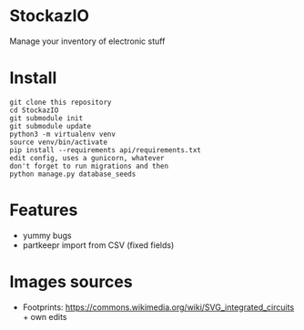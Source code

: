 # StockazIO

Manage your inventory of electronic stuff

# Install

```
git clone this repository
cd StockazIO
git submodule init
git submodule update
python3 -m virtualenv venv
source venv/bin/activate
pip install --requirements api/requirements.txt
edit config, uses a gunicorn, whatever
don't forget to run migrations and then
python manage.py database_seeds
```

# Features

- yummy bugs
- partkeepr import from CSV (fixed fields)

# Images sources
- Footprints: https://commons.wikimedia.org/wiki/SVG_integrated_circuits + own edits

